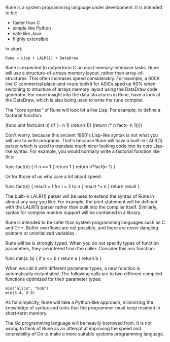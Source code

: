 Rune is a system programming langauge under development.  It is intended to be:

- faster than C
- simple like Python
- safe like Java
- highly extensible

In short:

    Rune = Lisp + LALR(1) + DataDraw

Rune is expected to outperform C on most memory-intensive tasks.  Rune will use
a structure-of-arrays memory layout, rather than array-of-structures.  This
often increases speed considerably.  For example, a 600K line C commercial
place-and-route toolkit for ASICs sped up 60% when switching to structure of
arrays memory layout using the DataDraw code generator.  For more insight into
the data structures in Rune, have a look at the DataDraw, which is also being
used to write the rune compiler.

The "core syntax" of Rune will look lot a like Lisp.  For example, to define a
factorial function:

(func uint fact(uint n)
    (if (= n 1)
        (return 1))
    (return (* n fact(- n 1))))

Don't worry, because this ancient 1960's Lisp-like syntax is not what you will
use to write programs.  That's because Rune will have a built-in LALR(1) parser
which is used to translate much nicer looking code into its core Lisp-like
syntax.  For example, you would normally write a factorial function like this:

func fact(n) {
    if n == 1 {
        return 1
    }
    return n*fact(n-1)
}

Or for those of us who care a lot about speed:

func fact(n) {
    result = 1
    for i = 2 to n {
        result *= n
    }
    return result
}

The built-in LALR(1) parser will be used to extend the syntax of Rune in almost
any way you like.  For example, the print statement will be defined with the
LALR(1) parser rather than built into the compiler itself.  Similarly, syntax
for complex number support will be contained in a library.

Rune is intended to be safer than system programming languages such as C and
C++.  Buffer overflows are not possible, and there are never dangling pointers
or uninitialized variables.

Rune will be is strongly typed.  When you do not specify types of function
parameters, they are infered from the caller.  Consider this min function:

func min(a, b) {
    if a <= b {
        return a
    }
    return b
}

When we call it with different parameter types, a new function is automatically
instantiated.  The following calls are to two different compiled functions
optimized for their parameter types:

    min("alice", "bob")
    min(3.4, 9.9)

As for simplicity, Rune will take a Python-like approach, minimizing the
knowledge of syntax and rules that the programmer must keep resident in
short-term memory.

The Go programming language will be heavily borrowed from.  It is not wrong to
think of Rune as an attempt at improving the speed and extensibility of Go to
make a more suitable systems programming language.

